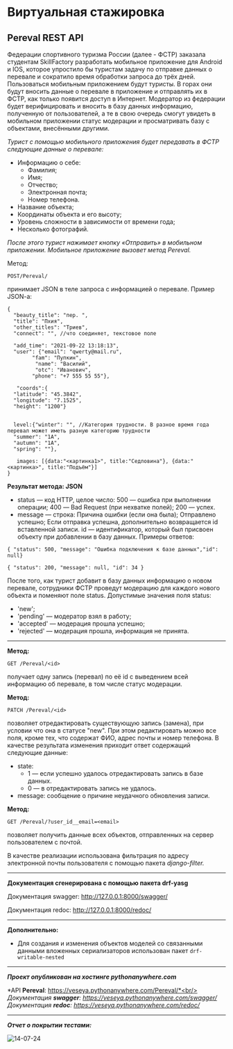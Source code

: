 # Виртуальная стажировка
## Pereval REST API ##
Федерации спортивного туризма России (далее - ФСТР) заказала студентам SkillFactory разработать мобильное приложение для Android и IOS, которое упростило бы туристам задачу по отправке данных о перевале и сократило время обработки запроса до трёх дней.
Пользоваться мобильным приложением будут туристы. В горах они будут вносить данные о перевале в приложение и отправлять их в ФСТР, как только появится доступ в Интернет.
Модератор из федерации будет верифицировать и вносить в базу данных информацию, полученную от пользователей, а те в свою очередь смогут увидеть в мобильном приложении статус модерации и просматривать базу с объектами, внесёнными другими.

_Турист с помощью мобильного приложения будет передавать в ФСТР следующие данные о перевале:_
* Информацию о себе:
  * Фамилия;
  * Имя;
  * Отчество;
  * Электронная почта;
  * Номер телефона.
* Название объекта;
* Координаты объекта и его высоту;
* Уровень сложности в зависимости от времени года;
* Несколько фотографий.

_После этого турист нажимает кнопку «Отправить» в мобильном приложении. Мобильное приложение вызовет метод Pereval._

Метод:
```
POST/Pereval/
```
принимает JSON в теле запроса с информацией о перевале. Пример JSON-a:
```
{
  "beauty_title": "пер. ",
  "title": "Пхия",
  "other_titles": "Триев",
  "connect": "", //что соединяет, текстовое поле
 
  "add_time": "2021-09-22 13:18:13",
  "user": {"email": "qwerty@mail.ru", 		
        "fam": "Пупкин",
		 "name": "Василий",
		 "otc": "Иванович",
        "phone": "+7 555 55 55"}, 
 
   "coords":{
  "latitude": "45.3842",
  "longitude": "7.1525",
  "height": "1200"}
 
 
  level:{"winter": "", //Категория трудности. В разное время года перевал может иметь разную категорию трудности
  "summer": "1А",
  "autumn": "1А",
  "spring": ""},
 
   images: [{data:"<картинка1>", title:"Седловина"}, {data:"<картинка>", title:"Подъём"}]
}
```
**Результат метода: JSON**
* status — код HTTP, целое число:
  500 — ошибка при выполнении операции;
  400 — Bad Request (при нехватке полей);
  200 — успех.
* message — строка:
  Причина ошибки (если она была);
  Отправлено успешно;
  Если отправка успешна, дополнительно возвращается id вставленной записи.
  id — идентификатор, который был присвоен объекту при добавлении в базу данных.
Примеры oтветов:
```
{ "status": 500, "message": "Ошибка подключения к базе данных","id": null}
```
```
{ "status": 200, "message": null, "id": 34 }
```
После того, как турист добавит в базу данных информацию о новом перевале, сотрудники ФСТР проведут модерацию для каждого нового объекта и поменяют поле status.
Допустимые значения поля status:
* 'new';
* 'pending' — модератор взял в работу;
* 'accepted' — модерация прошла успешно;
* 'rejected' — модерация прошла, информация не принята.
***
**Метод:**
```
GET /Pereval/<id>
```
получает одну запись (перевал) по её id с выведением всей информацию об перевале, в том числе статус модерации.

**Метод:**
```
PATCH /Pereval/<id>
```
позволяет отредактировать существующую запись (замена), при условии что она в статусе "new". При этом редактировать можно все поля, кроме тех, что содержат ФИО, адрес почты и номер телефона.
В качестве результата изменения приходит ответ содержащий следующие данные:
* state:
  * 1 — если успешно удалось отредактировать запись в базе данных.
  * 0 — в отредактировать запись не удалось.
* message: сообщение о причине неудачного обновления записи.

**Метод:**
```
GET /Pereval/?user_id__email=<email>
```
позволяет получить данные всех объектов, отправленных на сервер пользователем с почтой.

В качестве реализации использована фильтрация по адресу электронной почты пользователя с помощью пакета _django-filter._
***
**Документация сгенерирована с помощью пакета drf-yasg**

Документация swagger: <http://127.0.0.1:8000/swagger/>

Документация redoc: <http://127.0.0.1:8000/redoc/>
***
**Дополнительно:**
* Для создания и изменения объектов моделей со связанными данными вложенных сериализаторов использован пакет ```drf-writable-nested```
***


***Проект опубликован на хостинге pythonanywhere.com***

*API **Pereval**: https://veseya.pythonanywhere.com/Pereval/*<br/>
*Документация **swagger**: https://veseya.pythonanywhere.com/swagger/<br/>*
*Документация **redoc**: https://veseya.pythonanywhere.com/redoc/*
***

***Отчет о покрытии тестами:***

![14-07-24](https://github.com/user-attachments/assets/75648fa0-62ca-42a4-9872-afcf62e5a439)





